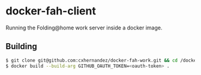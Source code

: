 # docker-fah-client

Running the Folding@home work server inside a docker image.

## Building
```bash
$ git clone git@github.com:cxhernandez/docker-fah-work.git && cd /docker-fah-work
$ docker build --build-arg GITHUB_OAUTH_TOKEN=<oauth-token> .
```
